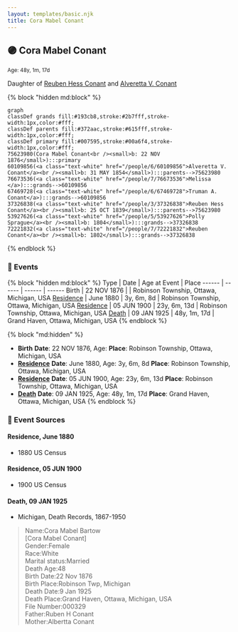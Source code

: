 ```yaml
---
layout: templates/basic.njk
title: Cora Mabel Conant
---
```

## 🟣 Cora Mabel Conant
<small>Age: 48y, 1m, 17d</small>

Daughter of [Reuben Hess Conant](/people/3/37326838) and [Alveretta V. Conant](/people/6/60109856)

{% block "hidden md:block" %}
```mermaid
graph
classDef grands fill:#193cb8,stroke:#2b7fff,stroke-width:1px,color:#fff;
classDef parents fill:#372aac,stroke:#615fff,stroke-width:1px,color:#fff;
classDef primary fill:#007595,stroke:#00a6f4,stroke-width:1px,color:#fff;
75623980(Cora Mabel Conant<br /><small>b: 22 NOV 1876</small>):::primary
60109856(<a class="text-white" href="/people/6/60109856">Alveretta V. Conant</a><br /><small>b: 31 MAY 1854</small>):::parents-->75623980
76673536(<a class="text-white" href="/people/7/76673536">Melissa </a>):::grands-->60109856
67469728(<a class="text-white" href="/people/6/67469728">Truman A. Conant</a>):::grands-->60109856
37326838(<a class="text-white" href="/people/3/37326838">Reuben Hess Conant</a><br /><small>b: 25 OCT 1839</small>):::parents-->75623980
53927626(<a class="text-white" href="/people/5/53927626">Polly Sprague</a><br /><small>b: 1804</small>):::grands-->37326838
72221832(<a class="text-white" href="/people/7/72221832">Reuben Conant</a><br /><small>b: 1802</small>):::grands-->37326838
```
{% endblock %}

### 📆 Events

{% block "hidden md:block" %}
Type | Date | Age at Event | Place
------ | ------ | ------ | ------
Birth | 22 NOV 1876 |  | Robinson Township, Ottawa, Michigan, USA
[Residence](#event-event-0) | June 1880 | 3y, 6m, 8d | Robinson Township, Ottawa, Michigan, USA
[Residence](#event-event-1) | 05 JUN 1900 | 23y, 6m, 13d | Robinson Township, Ottawa, Michigan, USA
[Death](#event-event-5) | 09 JAN 1925 | 48y, 1m, 17d | Grand Haven, Ottawa, Michigan, USA
{% endblock %}

{% block "md:hidden" %}
- **Birth**
**Date**: 22 NOV 1876, Age:
**Place**: Robinson Township, Ottawa, Michigan, USA
- **[Residence](#event-event-0)**
**Date**: June 1880, Age: 3y, 6m, 8d
**Place**: Robinson Township, Ottawa, Michigan, USA
- **[Residence](#event-event-1)**
**Date**: 05 JUN 1900, Age: 23y, 6m, 13d
**Place**: Robinson Township, Ottawa, Michigan, USA
- **[Death](#event-event-5)**
**Date**: 09 JAN 1925, Age: 48y, 1m, 17d
**Place**: Grand Haven, Ottawa, Michigan, USA
{% endblock %}

### 📰 Event Sources

#### <a id="event-event-0"></a> Residence, June 1880
* 1880 US Census

#### <a id="event-event-1"></a> Residence, 05 JUN 1900
* 1900 US Census

#### <a id="event-event-5"></a> Death, 09 JAN 1925
* Michigan, Death Records, 1867-1950
>   
  > Name:Cora Mabel Bartow  
  > [Cora Mabel Conant]   
  > Gender:Female  
  > Race:White  
  > Marital status:Married  
  > Death Age:48  
  > Birth Date:22 Nov 1876  
  > Birth Place:Robinson Twp, Michigan  
  > Death Date:9 Jan 1925  
  > Death Place:Grand Haven, Ottawa, Michigan, USA  
  > File Number:000329  
  > Father:Ruben H Conant  
  > Mother:Albertta Conant
